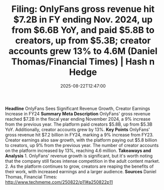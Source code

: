 ﻿---
title: "Filing: OnlyFans gross revenue hit $7.2B in FY ending Nov. 2024, up from $6.6B YoY, and paid $5.8B to creators, up from $5.3B; creator accounts grew 13% to 4.6M (Daniel Thomas/Financial Times) | Hash n Hedge"
date: "2025-08-22T12:47:00"
category: "Markets"
summary: ""
slug: "filing-onlyfans-gross-revenue-hit-72b-in-fy-ending-nov-2024-"
source_urls:
  - ""
seo:
  title: "Filing: OnlyFans gross revenue hit $7.2B in FY ending Nov. 2024, up from $6.6B YoY, and paid $5.8B to creators, up from $5.3B; creator accounts grew 13% to 4.6M (Daniel Thomas/Financial Times) | Hash n Hedge | Hash n Hedge"
  description: ""
  keywords: ["news", "markets", "brief"]
---
**Headline** OnlyFans Sees Significant Revenue Growth, Creator Earnings Increase in FY24  **Summary Meta Description** OnlyFans' gross revenue reached $7.2B in the fiscal year ending November 2024, a 9% increase from the previous year. The platform paid creators $5.8B, up from $5.3B YoY. Additionally, creator accounts grew by 13%.  **Key Points**   OnlyFans' gross revenue hit $7.2 billion in FY24, marking a 9% increase from FY23.  Creator earnings also saw growth, with the platform paying out $5.8 billion to creators, up 9% from the previous year.  The number of creator accounts on the platform increased by 13%, reaching 4.6 million.  **Takeaways and Analysis**  1. OnlyFans' revenue growth is significant, but it's worth noting that the company still faces intense competition in the adult content market. 2. As the platform continues to grow, creators are reaping the benefits of their work, with increased earnings and a larger audience.  **Sources** Daniel Thomas, Financial Times: http://www.techmeme.com/250822/p11#a250822p11